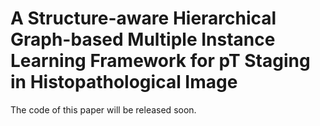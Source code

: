 # A Structure-aware Hierarchical Graph-based Multiple Instance Learning Framework for pT Staging in Histopathological Image

The code of this paper will be released soon.
